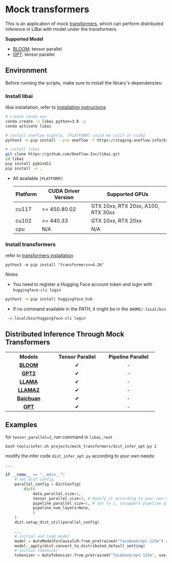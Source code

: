 # Mock transformers

This is an application of mock [transformers](https://github.com/huggingface/transformers), which can perform distributed inference in LiBai with model under the transformers.

**Supported Model**

- [BLOOM](#distributed-infer-bloom): tensor parallel
- [OPT](#distributed-infer-opt): tensor parallel


## Environment 

Before running the scripts, make sure to install the library's dependencies:

### Install libai

libai installation, refer to [Installation instructions](https://libai.readthedocs.io/en/latest/tutorials/get_started/Installation.html)

```bash
# create conda env
conda create -n libai python=3.8 -y
conda activate libai

# install oneflow nightly, [PLATFORM] could be cu117 or cu102
python3 -m pip install --pre oneflow -f https://staging.oneflow.info/branch/master/[PLATFORM]

# install libai
git clone https://github.com/Oneflow-Inc/libai.git
cd libai
pip install pybind11
pip install -e .
```

- All available `[PLATFORM]`:
  
    <table class="docutils">
    <thead>
    <tr class="header">
    <th>Platform</th>
    <th>CUDA Driver Version</th>
    <th>Supported GPUs</th>
    </tr>
    </thead>
    <tbody>
    <tr class="odd">
    <td>cu117</td>
    <td>&gt;= 450.80.02</td>
    <td>GTX 10xx, RTX 20xx, A100, RTX 30xx</td>
    </tr>
    <tr class="even">
    <td>cu102</td>
    <td>&gt;= 440.33</td>
    <td>GTX 10xx, RTX 20xx</td>
    </tr>
    <tr class="odd">
    <td>cpu</td>
    <td>N/A</td>
    <td>N/A</td>
    </tr>
    </tbody>
    </table></li>

### Install transformers

refer to [transformers installation](https://github.com/huggingface/transformers#installation)
```
python3 -m pip install "transformers>=4.26"
```

Notes

- You need to register a Hugging Face account token and login with `huggingface-cli login`

```bash
python3 -m pip install huggingface_hub
```

- If no command available in the PATH, it might be in the `$HOME/.local/bin`

```bash
 ~/.local/bin/huggingface-cli login
```

## Distributed Inference Through Mock Transformers

<table class="docutils">
  <tbody>
    <tr>
      <th width="130"> Models </th>
      <th valign="bottom" align="center" width="140">Tensor Parallel</th>
      <th valign="bottom" align="center" width="150">Pipeline Parallel</th>
    </tr>
    <tr>
      <td align="center"><a href="https://huggingface.co/docs/transformers/v4.26.1/en/model_doc/bloom#overview"> <b> BLOOM </b> </td>
      <td align="center">&#10004;</td>
      <td align="center">-</td>
    </tr>
    <tr>
      <td align="center"><a href="https://github.com/openai/gpt-2/blob/master/model_card.md"> <b> GPT2 </b> </td>
      <td align="center">&#10004;</td>
      <td align="center">-</td>
    </tr>
    <tr>
      <td align="center"><a href="https://huggingface.co/docs/transformers/v4.28.0/en/model_doc/llama#overview"> <b> LLAMA </b> </td>
      <td align="center">&#10004;</td>
      <td align="center">-</td>
    </tr>
    <tr>
      <td align="center"><a href="https://huggingface.co/docs/transformers/main/en/model_doc/llama2"> <b> LLAMA2 </b> </td>
      <td align="center">&#10004;</td>
      <td align="center">-</td>
    </tr>
    <tr>
      <td align="center"><a href="https://huggingface.co/baichuan-inc/Baichuan-7B"> <b> Baichuan </b> </td>
      <td align="center">&#10004;</td>
      <td align="center">-</td>
    </tr>
    <tr>
      <td align="center"><a href="https://huggingface.co/docs/transformers/v4.26.1/en/model_doc/opt#overview"> <b> OPT </b> </td>
      <td align="center">&#10004;</td>
      <td align="center">-</td>
    </tr>
  </tbody>
</table>

## Examples

for `tensor_parallel=2`, run command in `libai_root`
```
bash tools/infer.sh projects/mock_transformers/dist_infer_opt.py 2
```
modify the infer code `dist_infer_opt.py` according to your own needs:
```python
...

if __name__ == "__main__":
    # set dist config
    parallel_config = DictConfig(
        dict(
            data_parallel_size=1,
            tensor_parallel_size=2, # modify it according to your own needs
            pipeline_parallel_size=1, # set to 1, unsupport pipeline parallel now
            pipeline_num_layers=None,
            )
    )
    dist.setup_dist_util(parallel_config)

    ...
    # initial and load model
    model = AutoModelForCausalLM.from_pretrained("facebook/opt-125m") # change your model type 125m~66b
    model._apply(dist.convert_to_distributed_default_setting)
    # initial tokenizer
    tokenizer = AutoTokenizer.from_pretrained("facebook/opt-125m", use_fast=False) # change your model type  125m~66b

```